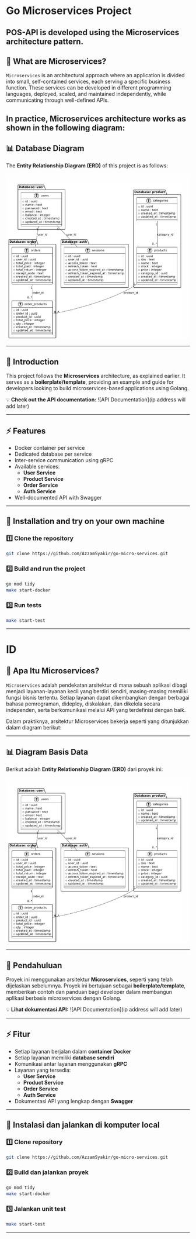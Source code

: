 # Go Microservices Project
POS-API is developed using the **Microservices** architecture pattern.
---
## 📌 What are Microservices?

`Microservices` is an architectural approach where an application is divided into small, self-contained services, each serving a specific business function. These services can be developed in different programming languages, deployed, scaled, and maintained independently, while communicating through well-defined APIs.

In practice, Microservices architecture works as shown in the following diagram:
---
## 📊 Database Diagram

The **Entity Relationship Diagram (ERD)** of this project is as follows:

![Database Design](erd.png)

---

## 📖 Introduction

This project follows the **Microservices** architecture, as explained earlier. It serves as a **boilerplate/template**, providing an example and guide for developers looking to build microservices-based applications using Golang.

💡 **Check out the API documentation:** ![API Documentation](ip address will add later)

---

## ⚡ Features

- Docker container per service
- Dedicated database per service
- Inter-service communication using gRPC
- Available services:
  - **User Service**
  - **Product Service**
  - **Order Service**
  - **Auth Service**
- Well-documented API with Swagger

---

## 🚀 Installation and try on your own machine

### 1️⃣ Clone the repository

```bash
git clone https://github.com/AzzamSyakir/go-micro-services.git
```

### 2️⃣ Build and run the project

```bash
go mod tidy
make start-docker
```

### 3️⃣ Run tests

```bash
make start-test
```

---

# ID

## 📌 Apa Itu Microservices?

`Microservices` adalah pendekatan arsitektur di mana sebuah aplikasi dibagi menjadi layanan-layanan kecil yang berdiri sendiri, masing-masing memiliki fungsi bisnis tertentu. Setiap layanan dapat dikembangkan dengan berbagai bahasa pemrograman, dideploy, diskalakan, dan dikelola secara independen, serta berkomunikasi melalui API yang terdefinisi dengan baik.

Dalam praktiknya, arsitektur Microservices bekerja seperti yang ditunjukkan dalam diagram berikut:

---

## 📊 Diagram Basis Data

Berikut adalah **Entity Relationship Diagram (ERD)** dari proyek ini:

![Database Design](erd.png)

---

## 📖 Pendahuluan

Proyek ini menggunakan arsitektur **Microservices**, seperti yang telah dijelaskan sebelumnya. Proyek ini bertujuan sebagai **boilerplate/template**, memberikan contoh dan panduan bagi developer dalam membangun aplikasi berbasis microservices dengan Golang.

💡 **Lihat dokumentasi API:** ![API Documentation](ip address will add later)

---

## ⚡ Fitur

- Setiap layanan berjalan dalam **container Docker**
- Setiap layanan memiliki **database sendiri**
- Komunikasi antar layanan menggunakan **gRPC**
- Layanan yang tersedia:
  - **User Service**
  - **Product Service**
  - **Order Service**
  - **Auth Service**
- Dokumentasi API yang lengkap dengan **Swagger**

---

## 🚀 Instalasi dan jalankan di komputer local

### 1️⃣ Clone repository

```bash
git clone https://github.com/AzzamSyakir/go-micro-services.git
```

### 2️⃣ Build dan jalankan proyek

```bash
go mod tidy
make start-docker
```

### 3️⃣ Jalankan unit test

```bash
make start-test
```

---
